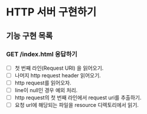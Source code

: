 # HTTP 서버 구현하기
## 기능 구현 목록


### GET /index.html 응답하기
- [ ] 첫 번째 라인(Request URI) 을 읽어오기.
- [ ] 나머지 http request header 읽어오기.
- [ ] http request를 읽어오자.
- [ ] line이 null인 경우 예외 처리.
- [ ] http request의 첫 번째 라인에서 request uri를 추출하기.
- [ ] 요청 url에 해당되는 파일을 resource 디렉토리에서 읽기.
